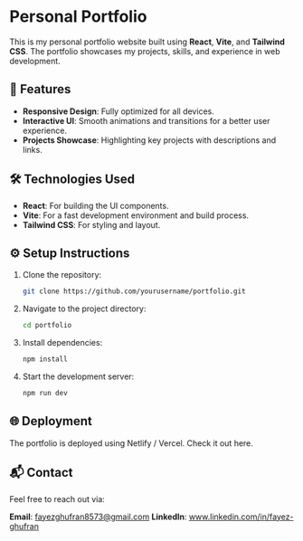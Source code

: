 # Personal Portfolio

This is my personal portfolio website built using **React**, **Vite**, and **Tailwind CSS**. The portfolio showcases my projects, skills, and experience in web development.

## 🚀 Features

- **Responsive Design**: Fully optimized for all devices.
- **Interactive UI**: Smooth animations and transitions for a better user experience.
- **Projects Showcase**: Highlighting key projects with descriptions and links.

## 🛠️ Technologies Used

- **React**: For building the UI components.
- **Vite**: For a fast development environment and build process.
- **Tailwind CSS**: For styling and layout.

## ⚙️ Setup Instructions

1. Clone the repository:
   ```bash
   git clone https://github.com/yourusername/portfolio.git

2. Navigate to the project directory:
   ```bash
   cd portfolio

3. Install dependencies:
   ```bash
   npm install

4. Start the development server:
   ```bash
   npm run dev  

## 🌐 Deployment
The portfolio is deployed using Netlify / Vercel.
Check it out here.

## 📬 Contact
Feel free to reach out via:

**Email**: fayezghufran8573@gmail.com
**LinkedIn**: www.linkedin.com/in/fayez-ghufran
